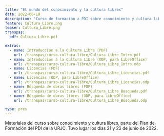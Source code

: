 ```yaml
---
title: "El mundo del conocimiento y la cultura libres"
date: 2022-06-19
description: "Curso de formación a PDI sobre conocimiento y cultura libres."
feature: Cultura_Libre.png
teaser: Cultura_Libre.png
transpas:
  pdf: Cultura_Libre.pdf

extras:
  - name: Introducción a la Cultura Libre (PDF)
    url: /transpas/curso-cultura-libre/Cultura_Libre_Intro.pdf
  - name: Introducción a la Cultura Libre (ODP, para LibreOffice)
    url: /transpas/curso-cultura-libre/Cultura_Libre_Intro.odp
  - name: Licencias (PDF)
    url: /transpas/curso-cultura-libre/Cultura_Libre_Licencias.pdf
  - name: Licencias (ODP, para LibreOffice)
    url: /transpas/curso-cultura-libre/Cultura_Libre_Licencias.odp
  - name: Búsqueda de obras libres (PDF)
    url: /transpas/curso-cultura-libre/Cultura_Libre_Busqueda.pdf
  - name: Búsqueda de obras libres (ODP, para LibreOffice)
    url: /transpas/curso-cultura-libre/Cultura_Libre_Busqueda.odp

type: pres
---
```


Materiales del curso sobre conocimiento y cultura libres, parte del Plan de Formación del PDI de la URJC. Tuvo lugar los días 21 y 23 de junio de 2022.
